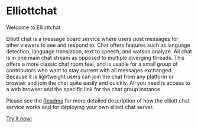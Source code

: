 # Elliottchat

Welcome to Elliottchat

Elliott chat is a message board service where users post messages for other viewers to see and respond to. Chat offers features such as language detection, language translation, text to speech, and watson analyze. All chat is in one main chat stream as opposed to multiple diverging threads. This offers a more classic chat room feel, and is usable for a small group of contributors who want to stay current with all messages exchanged. Because it is lightweight users can join the chat from any platform or browser and join the chat quite easily and quickly. All you need is access to a web browser and the specific link for the chat group instance.

Please see the [Readme](https://github.com/elliottpicker/marist-mscs621-elliott/blob/master/sample-microservice/README.md) for more detailed description of how the elliott chat service works and for deploying your own elliott chat server.

[Try it now!](http://ec2-18-223-125-44.us-east-2.compute.amazonaws.com:5000)